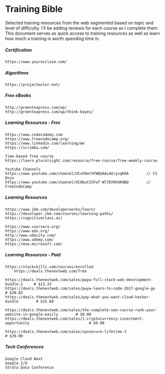 # Training Bible

Selected training resources from the web segmented based on topic and level of difficulty. I'll be adding reviews for each course as I complete them. This document serves as quick access to training resources as well as learn how much a training is worth spending time in.

##### Certification

```
https://www.youracclaim.com/
```

##### Algorithms

```
https://projecteuler.net/
```

##### Free eBooks

```
http://greenteapress.com/wp/
http://greenteapress.com/wp/think-bayes/
```

##### Learning Resources - Free

```
https://www.codecademy.com
https://www.freecodecamp.org/
https://www.linkedin.com/learning/me
https://scrimba.com/

Time-based free course
https://learn.pluralsight.com/resource/free-course/free-weekly-course

Youtube Channels
https://www.youtube.com/channel/UCxX9wt5FWQUAAz4UrysqK9A        // CS Dojo
https://www.youtube.com/channel/UC8butISFwT-Wl7EV0hUK0BQ        // FreeCodeCamp
```

##### Learning Resources

```
https://www.ibm.com/developerworks/learn/
https://developer.ibm.com/courses/learning-paths/
https://cognitiveclass.ai/

https://www.coursera.org/
https://www.edx.org/
http://www.udacity.com/
https://www.udemy.com/
https://mva.microsoft.com/
```

##### Learning Resources - Paid

```
https://stackskills.com/courses/enrolled
    https://deals.thenextweb.com/free

https://deals.thenextweb.com/sales/pwyw-full-stack-web-development-bundle-2     # $13.33
https://deals.thenextweb.com/sales/pwyw-learn-to-code-2017-google-go            # $20.83
https://deals.thenextweb.com/sales/pay-what-you-want-cloud-hacker-bundle        # $15.69

https://deals.thenextweb.com/sales/the-complete-seo-course-rank-your-website-in-google-easily        # $9.00
https://deals.thenextweb.com/sales/1-cryptocurrency-investment-opportunity                           # $9.00

https://deals.thenextweb.com/sales/vpnsecure-lifetime-3                         # $39.99
```

##### Tech Conferences

```
Google Cloud Next
Google I/O
Strata Data Conference
```



